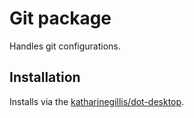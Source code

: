 # Git package

Handles git configurations.

## Installation

Installs via the [katharinegillis/dot-desktop](https://github.com/katharinegillis/dot-desktop).